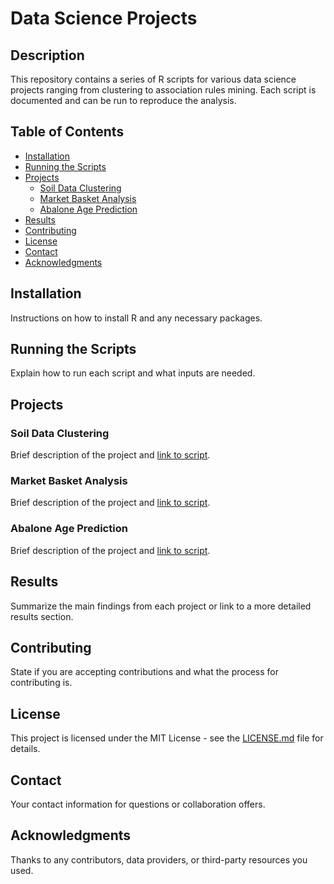 # Data Science Projects

## Description
This repository contains a series of R scripts for various data science projects ranging from clustering to association rules mining. Each script is documented and can be run to reproduce the analysis.

## Table of Contents
- [Installation](#installation)
- [Running the Scripts](#running-the-scripts)
- [Projects](#projects)
  - [Soil Data Clustering](#soil-data-clustering)
  - [Market Basket Analysis](#market-basket-analysis)
  - [Abalone Age Prediction](#abalone-age-prediction)
- [Results](#results)
- [Contributing](#contributing)
- [License](#license)
- [Contact](#contact)
- [Acknowledgments](#acknowledgments)

## Installation
Instructions on how to install R and any necessary packages.

## Running the Scripts
Explain how to run each script and what inputs are needed.

## Projects
### Soil Data Clustering
Brief description of the project and [link to script](Machine%20Learning%20Algorithms/Abalone%20Dataset%20-%20linear%20regression%2Bpca.R).

### Market Basket Analysis
Brief description of the project and [link to script](/Countries%20Dataset%20-%20apriori%20algorithm.R).

### Abalone Age Prediction
Brief description of the project and [link to script](/Abalone%20Dataset%20-%20linear%20regression%2Bpca.R).

## Results
Summarize the main findings from each project or link to a more detailed results section.

## Contributing
State if you are accepting contributions and what the process for contributing is.

## License
This project is licensed under the MIT License - see the [LICENSE.md](LICENSE) file for details.

## Contact
Your contact information for questions or collaboration offers.

## Acknowledgments
Thanks to any contributors, data providers, or third-party resources you used.
